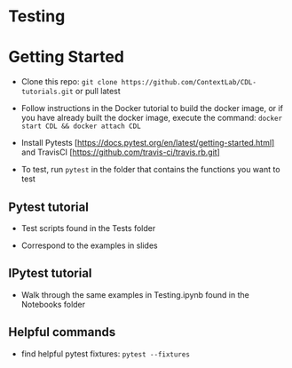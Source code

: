 # Testing



# Getting Started

+ Clone this repo: `git clone https://github.com/ContextLab/CDL-tutorials.git` or pull latest

+ Follow instructions in the Docker tutorial to build the docker image, or
if you have already built the docker image, execute the command:
`docker start CDL && docker attach CDL`

+ Install Pytests [https://docs.pytest.org/en/latest/getting-started.html] and
TravisCI [https://github.com/travis-ci/travis.rb.git]

+ To test, run `pytest` in the folder that contains the functions you want to test

## Pytest tutorial

+ Test scripts found in the Tests folder

+ Correspond to the examples in slides

## IPytest tutorial

+ Walk through the same examples in Testing.ipynb found in the Notebooks folder

## Helpful commands

+ find helpful pytest fixtures:
`pytest --fixtures`